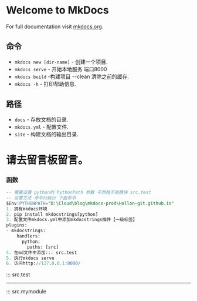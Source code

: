# Welcome to MkDocs

For full documentation visit [mkdocs.org](https://www.mkdocs.org).

## 命令 

* `mkdocs new [dir-name]` - 创建一个项目.
* `mkdocs serve` - 开始本地服务 端口8000
* `mkdocs build` -构建项目 --clean 清除之前的缓存.
* `mkdocs -h` - 打印帮助信息.

## 路径

* `docs` - 存放文档的目录.
* `mkdocs.yml` - 配置文件.
* `site` - 构建文档的输出目录.

# **请去留言板留言。**
### 函数
```SQL
-- 需要设置 python的 PythonPath 参数 不然找不到模块 src.test
-- 设置方法 命令行执行 下面命令
$Env:PYTHONPATH="D:\Cloud\blog\mkdocs-prod\Hollon-git.github.io"
1. 拥有mkdocs环境
2. pip install mkdocstrings[python] 
3. 配置文件mkdocs.yml中添加mkdocstrings插件【一级标签】
plugins:
- mkdocstrings: 
    handlers: 
      python: 
        paths: [src]
4. 在md文件中添加::: src.test
5. 执行mkdocs serve
6. 访问http://127.0.0.1:8000/

```
::: src.test

--- 

::: src.mymodule
